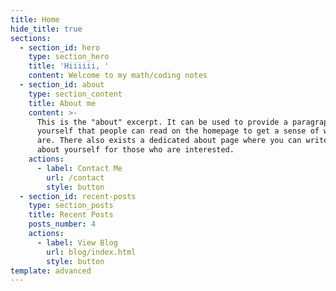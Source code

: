 ```yaml
---
title: Home
hide_title: true
sections:
  - section_id: hero
    type: section_hero
    title: 'Hiiiiii, '
    content: Welcome to my math/coding notes
  - section_id: about
    type: section_content
    title: About me
    content: >-
      This is the "about" excerpt. It can be used to provide a paragraph about
      yourself that people can read on the homepage to get a sense of who you
      are. There also exists a dedicated about page where you can write more
      about yourself for those who are interested.
    actions:
      - label: Contact Me
        url: /contact
        style: button
  - section_id: recent-posts
    type: section_posts
    title: Recent Posts
    posts_number: 4
    actions:
      - label: View Blog
        url: blog/index.html
        style: button
template: advanced
---
```

